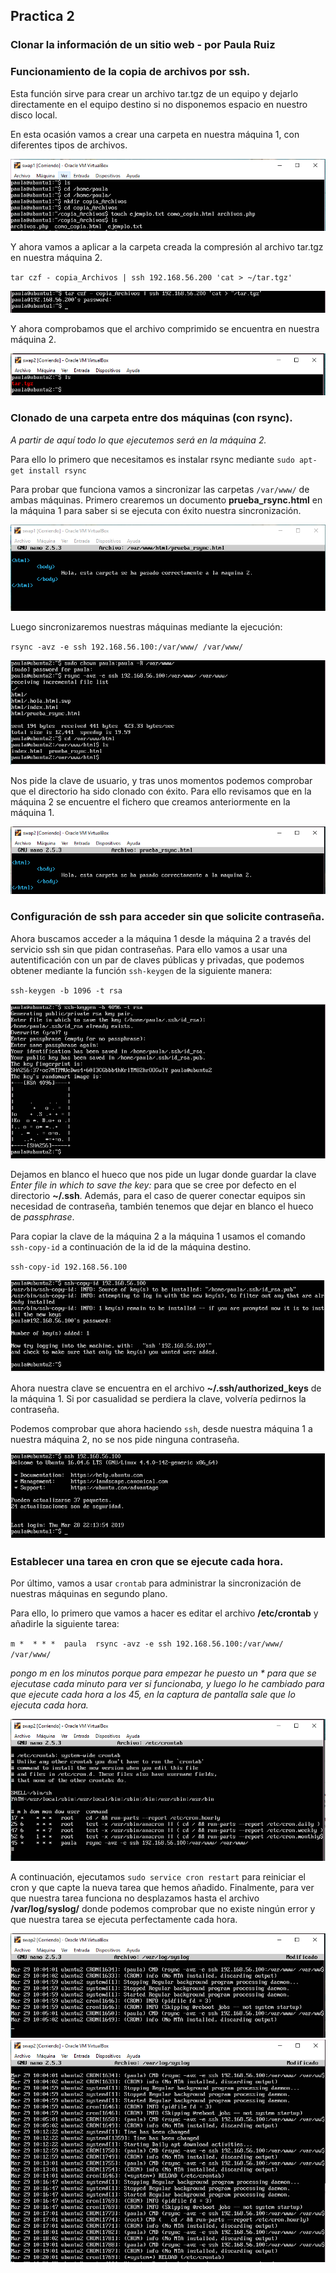 ## Practica 2
### Clonar la información de un sitio web - por Paula Ruiz

### Funcionamiento de la copia de archivos por ssh.
Esta función sirve para crear un archivo tar.tgz de un equipo y dejarlo directamente en el equipo destino si no disponemos espacio en nuestro disco local.

En esta ocasión vamos a crear una carpeta en nuestra máquina 1, con diferentes tipos de archivos.

![Creación carpeta](./capturas/creacion_carpeta.PNG)

Y ahora vamos a aplicar a la carpeta creada la compresión al archivo tar.tgz en nuestra máquina 2.

`tar czf - copia_Archivos | ssh 192.168.56.200 'cat > ~/tar.tgz'`

![Comprimo carpeta](./capturas/paso_carpeta.PNG)

Y ahora comprobamos que el archivo comprimido se encuentra en nuestra máquina 2.

![Revisión carpeta](./capturas/revision_carpeta.PNG)

### Clonado de una carpeta entre dos máquinas (con rsync).

_A partir de aquí todo lo que ejecutemos será en la máquina 2._

Para ello lo primero que necesitamos es instalar rsync mediante `sudo apt-get install rsync`

Para probar que funciona vamos a sincronizar las carpetas `/var/www/` de ambas máquinas. Primero crearemos un documento __prueba_rsync.html__ en la máquina 1 para saber si se ejecuta con éxito nuestra sincronización.

![Fichero 1. Rsync](./capturas/rsync.PNG)

Luego sincronizaremos nuestras máquinas mediante la ejecución:

`rsync -avz -e ssh 192.168.56.100:/var/www/ /var/www/`

![Rsync](./capturas/rsync_2.PNG)

Nos pide la clave de usuario, y tras unos momentos podemos comprobar que el directorio ha sido clonado con éxito. Para ello revisamos que en la máquina 2 se encuentre el fichero que creamos anteriormente en la máquina 1.

![Fichero 2. Rsync](./capturas/rsync_3.PNG)

### Configuración de ssh para acceder sin que solicite contraseña.

Ahora buscamos acceder a la máquina 1 desde la máquina 2 a través del servicio ssh sin que pidan contraseñas. Para ello vamos a usar una autentificación con un par de claves públicas y privadas, que podemos obtener mediante la función `ssh-keygen` de la siguiente manera:

`ssh-keygen -b 1096 -t rsa`

![Creación de claves](./capturas/ssh-keygen.PNG)

Dejamos en blanco el hueco que nos pide un lugar donde guardar la clave _Enter file in which to save the key:_ para que se cree por defecto en el directorio __~/.ssh__. Además, para el caso de querer conectar equipos sin necesidad de contraseña, también tenemos que dejar en blanco el hueco de _passphrase_.

Para copiar la clave de la máquina 2 a la máquina 1 usamos el comando `ssh-copy-id` a continuación de la id de la máquina destino.

`ssh-copy-id 192.168.56.100`

![Copia de la clave](./capturas/ssh-copy-id.PNG)

Ahora nuestra clave se encuentra en el archivo __~/.ssh/authorized_keys__ de la máquina 1. Si por casualidad se perdiera la clave, volvería pedirnos la contraseña.

Podemos comprobar que ahora haciendo `ssh`, desde nuestra máquina 1 a nuestra máquina 2, no se nos pide ninguna contraseña.

![ssh](./capturas/ssh.PNG)

### Establecer una tarea en cron que se ejecute cada hora.

Por último, vamos a usar `crontab` para administrar la sincronización de nuestras máquinas en segundo plano.

Para ello, lo primero que vamos a hacer es editar el archivo __/etc/crontab__ y añadirle la siguiente tarea:

`m *  * * *  paula  rsync -avz -e ssh 192.168.56.100:/var/www/ /var/www/`

_pongo m en los minutos porque para empezar he puesto un * para que se ejecutase cada minuto para ver si funcionaba, y luego lo he cambiado para que ejecute cada hora a los 45, en la captura de pantalla sale que lo ejecuta cada hora._

![Añadir Tarea](./capturas/crontab.PNG)

A continuación, ejecutamos `sudo service cron restart` para reiniciar el cron y que capte la nueva tarea que hemos añadido. Finalmente, para ver que nuestra tarea funciona no desplazamos hasta el archivo __/var/log/syslog/__ donde podemos comprobar que no existe ningún error y que nuestra tarea se ejecuta perfectamente cada hora.

![Crontab_1](./capturas/crontab_funciona.PNG)
![Crontab_2](./capturas/crontab_funciona_2.PNG)
